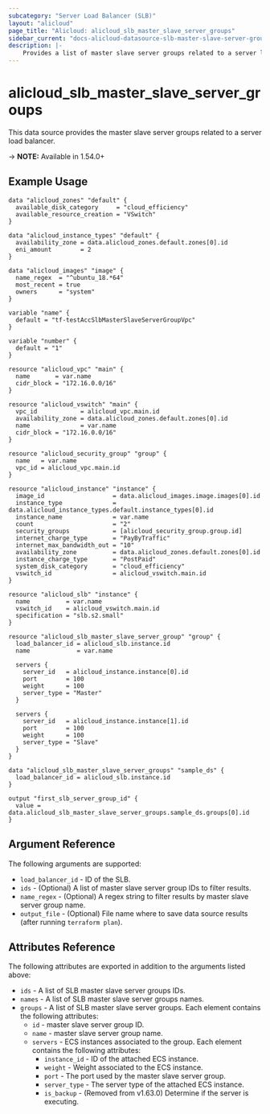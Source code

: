 ```yaml
---
subcategory: "Server Load Balancer (SLB)"
layout: "alicloud"
page_title: "Alicloud: alicloud_slb_master_slave_server_groups"
sidebar_current: "docs-alicloud-datasource-slb-master-slave-server-groups"
description: |-
    Provides a list of master slave server groups related to a server load balancer to the user.
---
```


# alicloud\_slb\_master\_slave\_server\_groups

This data source provides the master slave server groups related to a server load balancer.

-> **NOTE:** Available in 1.54.0+

## Example Usage

```
data "alicloud_zones" "default" {
  available_disk_category     = "cloud_efficiency"
  available_resource_creation = "VSwitch"
}

data "alicloud_instance_types" "default" {
  availability_zone = data.alicloud_zones.default.zones[0].id
  eni_amount        = 2
}

data "alicloud_images" "image" {
  name_regex  = "^ubuntu_18.*64"
  most_recent = true
  owners      = "system"
}

variable "name" {
  default = "tf-testAccSlbMasterSlaveServerGroupVpc"
}

variable "number" {
  default = "1"
}

resource "alicloud_vpc" "main" {
  name       = var.name
  cidr_block = "172.16.0.0/16"
}

resource "alicloud_vswitch" "main" {
  vpc_id            = alicloud_vpc.main.id
  availability_zone = data.alicloud_zones.default.zones[0].id
  name              = var.name
  cidr_block = "172.16.0.0/16"
}

resource "alicloud_security_group" "group" {
  name   = var.name
  vpc_id = alicloud_vpc.main.id
}

resource "alicloud_instance" "instance" {
  image_id                   = data.alicloud_images.image.images[0].id
  instance_type              = data.alicloud_instance_types.default.instance_types[0].id
  instance_name              = var.name
  count                      = "2"
  security_groups            = [alicloud_security_group.group.id]
  internet_charge_type       = "PayByTraffic"
  internet_max_bandwidth_out = "10"
  availability_zone          = data.alicloud_zones.default.zones[0].id
  instance_charge_type       = "PostPaid"
  system_disk_category       = "cloud_efficiency"
  vswitch_id                 = alicloud_vswitch.main.id
}

resource "alicloud_slb" "instance" {
  name          = var.name
  vswitch_id    = alicloud_vswitch.main.id
  specification = "slb.s2.small"
}

resource "alicloud_slb_master_slave_server_group" "group" {
  load_balancer_id = alicloud_slb.instance.id
  name             = var.name

  servers {
    server_id   = alicloud_instance.instance[0].id
    port        = 100
    weight      = 100
    server_type = "Master"
  }

  servers {
    server_id   = alicloud_instance.instance[1].id
    port        = 100
    weight      = 100
    server_type = "Slave"
  }
}

data "alicloud_slb_master_slave_server_groups" "sample_ds" {
  load_balancer_id = alicloud_slb.instance.id
}

output "first_slb_server_group_id" {
  value = data.alicloud_slb_master_slave_server_groups.sample_ds.groups[0].id
}
```

## Argument Reference

The following arguments are supported:

* `load_balancer_id` - ID of the SLB.
* `ids` - (Optional) A list of master slave server group IDs to filter results.
* `name_regex` - (Optional) A regex string to filter results by master slave server group name.
* `output_file` - (Optional) File name where to save data source results (after running `terraform plan`).

## Attributes Reference

The following attributes are exported in addition to the arguments listed above:

* `ids` - A list of SLB master slave server groups IDs.
* `names` - A list of SLB master slave server groups names.
* `groups` - A list of SLB master slave server groups. Each element contains the following attributes:
  * `id` - master slave server group ID.
  * `name` - master slave server group name.
  * `servers` - ECS instances associated to the group. Each element contains the following attributes:
    * `instance_id` - ID of the attached ECS instance.
    * `weight` - Weight associated to the ECS instance.
    * `port` - The port used by the master slave server group.
    * `server_type` - The server type of the attached ECS instance.
    * `is_backup` - (Removed from v1.63.0) Determine if the server is executing.

